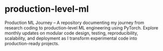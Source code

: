 # production-level-ml
Production ML Journey – A repository documenting my journey from research coding to production-level ML engineering using PyTorch. Explore monthly updates on modular code design, testing, reproducibility, scalability, and deployment as I transform experimental code into production-ready projects.
